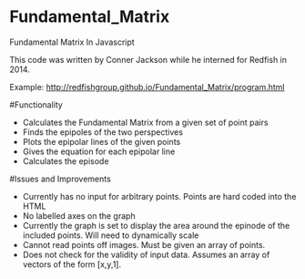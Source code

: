 # Fundamental_Matrix
Fundamental Matrix In Javascript

This code was written by Conner Jackson while he interned for Redfish in 2014. 

Example: http://redfishgroup.github.io/Fundamental_Matrix/program.html

#Functionality
- Calculates the Fundamental Matrix from a given set of point pairs
- Finds the epipoles of the two perspectives
- Plots the epipolar lines of the given points
- Gives the equation for each epipolar line
- Calculates the episode

#Issues and Improvements
- Currently has no input for arbitrary points. Points are hard coded into the HTML
- No labelled axes on the graph
- Currently the graph is set to display the area around the epinode of the included points. Will need to dynamically scale
- Cannot read points off images. Must be given an array of points. 
- Does not check for the validity of input data. Assumes an array of vectors of the form [x,y,1]. 
